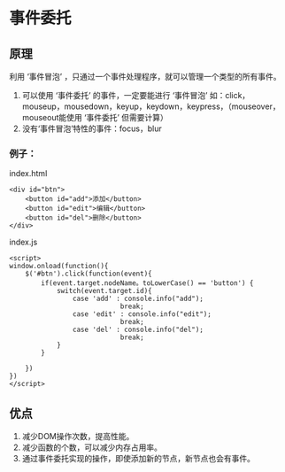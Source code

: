 <h1>事件委托</h1>

<h2><strong>原理</strong></h2>

利用 ‘事件冒泡’ ，只通过一个事件处理程序，就可以管理一个类型的所有事件。

1. 可以使用 ‘事件委托’ 的事件，一定要能进行 ‘事件冒泡’ 如：click，mouseup，mousedown，keyup，keydown，keypress，（mouseover，mouseout能使用 ‘事件委托’ 但需要计算）
2. 没有‘事件冒泡’特性的事件：focus，blur


<h3><strong>例子：</strong></h3>

index.html

    <div id="btn">
        <button id="add">添加</button>
        <button id="edit">编辑</button>
        <button id="del">删除</button>
    </div>

index.js

    <script>
    window.onload(function(){
        $('#btn').click(function(event){
            if(event.target.nodeName。toLowerCase() == 'button') {
                switch(event.target.id){
                    case 'add' : console.info("add");
                                break;
                    case 'edit' : console.info("edit");
                                break;
                    case 'del' : console.info("del");
                                break;
                }
            }
            
        })
    })
    </script>

<h2><strong>优点</strong></h2>

1. 减少DOM操作次数，提高性能。
2. 减少函数的个数，可以减少内存占用率。
3. 通过事件委托实现的操作，即使添加新的节点，新节点也会有事件。

